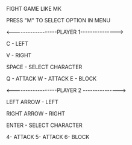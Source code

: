 FIGHT GAME LIKE MK

PRESS "M" TO SELECT OPTION IN  MENU


<------------------PLAYER 1--------------->

C - LEFT 

V - RIGHT

SPACE - SELECT CHARACTER

Q - ATTACK
W - ATTACK
E - BLOCK

<------------------PLAYER 2 --------------->

LEFT ARROW - LEFT 

RIGHT ARROW - RIGHT

ENTER - SELECT CHARACTER

4- ATTACK
5- ATTACK
6- BLOCK
